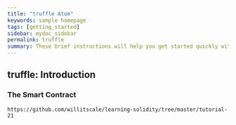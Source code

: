 ```yaml
---
title: "truffle Atom"
keywords: sample homepage
tags: [getting_started]
sidebar: mydoc_sidebar
permalink: truffle
summary: These brief instructions will help you get started quickly with the solidity development.
---
```



## truffle: Introduction

### The Smart Contract

```
https://github.com/willitscale/learning-solidity/tree/master/tutorial-21

```

